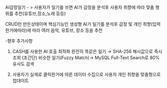 
AI감정일기 - > 사용자가 일기를 쓰면 AI가 감정을 분석후 사용자 취향에 따라 맞춤 행위를 추천(유튜브,장소,노래 등등)

CRUD만 만든상태이며 핵심기능인 생성형 AI가 일기를 분석후 감정 및 개인 취향(입력한거에따라)에 따라 여러 음악, 유튜브, 장소 등을 추천

-향후 추가사항
1. CASH를 사용한 AI 호출 최적화
완전히 똑같은 일기 → SHA-256 해시값으로 즉시 조회 (초간단)
비슷한 일기(Fuzzy Match)→ MySQL Full-Text Search로 80% 유사도 검색

2. 사용자가 실제로 클릭한거에 따른 데이터 수집으로 사용자 개인 취향을 맞춤형으로 업데이트
